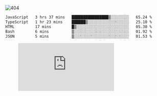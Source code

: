 ![404](https://user-images.githubusercontent.com/378023/89412096-6f759d80-d761-11ea-8c57-84b30ef3f2b1.png)

<!--START_SECTION:waka-->

```txt
JavaScript   3 hrs 37 mins   ████████████████▒░░░░░░░░   65.24 %
TypeScript   1 hr 23 mins    ██████▒░░░░░░░░░░░░░░░░░░   25.10 %
HTML         17 mins         █▒░░░░░░░░░░░░░░░░░░░░░░░   05.30 %
Bash         6 mins          ▒░░░░░░░░░░░░░░░░░░░░░░░░   01.92 %
JSON         5 mins          ▒░░░░░░░░░░░░░░░░░░░░░░░░   01.53 %
```

<!--END_SECTION:waka-->
<figure><embed src="https://wakatime.com/share/@018b853e-267a-435d-a858-33e2b098b9d7/f3c3aa68-553a-4373-a9f9-2d456f62f780.svg"></embed></figure>
